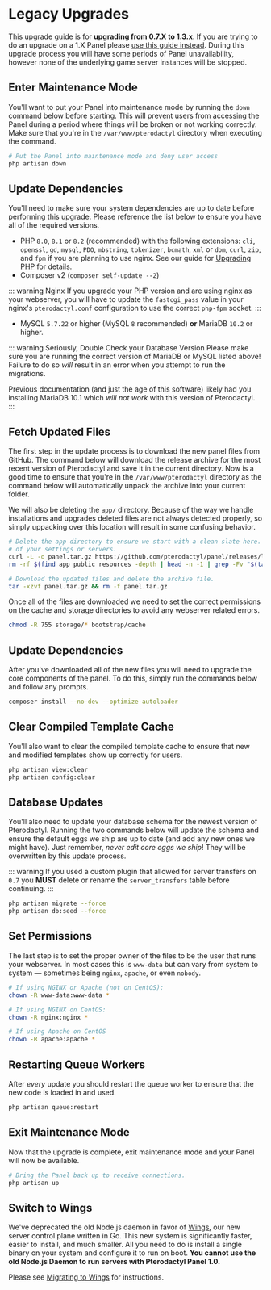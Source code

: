 # Legacy Upgrades
This upgrade guide is for **upgrading from 0.7.X to 1.3.x**. If you are trying to do an upgrade on a 1.X Panel
please [use this guide instead](/panel/1.0/updating.md). During this upgrade process you will have some periods
of Panel unavailability, however none of the underlying game server instances will be stopped.

## Enter Maintenance Mode
You'll want to put your Panel into maintenance mode by running the `down` command below before starting. This
will prevent users from accessing the Panel during a period where things will be broken or not working correctly. Make sure that you're in the `/var/www/pterodactyl` directory when executing the command.

``` bash
# Put the Panel into maintenance mode and deny user access
php artisan down
```

## Update Dependencies
You'll need to make sure your system dependencies are up to date before performing this upgrade. Please
reference the list below to ensure you have all of the required versions.

* PHP `8.0`, `8.1` or `8.2` (recommended) with the following extensions: `cli`, `openssl`, `gd`, `mysql`, `PDO`, `mbstring`,
  `tokenizer`, `bcmath`, `xml` or `dom`, `curl`, `zip`, and `fpm` if you are planning to use nginx. See our guide
  for [Upgrading PHP](/guides/php_upgrade.md) for details.
* Composer v2 (`composer self-update --2`)

::: warning Nginx
If you upgrade your PHP version and are using nginx as your webserver, you will have to update the
`fastcgi_pass` value in your nginx's `pterodactyl.conf` configuration to use the correct `php-fpm` socket.
:::

* MySQL `5.7.22` or higher (MySQL `8` recommended) **or** MariaDB `10.2` or higher.

::: warning Seriously, Double Check your Database Version
Please make sure you are running the correct version of MariaDB or MySQL listed above! Failure to do so _will_
result in an error when you attempt to run the migrations.

Previous documentation (and just the age of this software) likely had you installing MariaDB 10.1 which _will not
work_ with this version of Pterodactyl.
:::

## Fetch Updated Files
The first step in the update process is to download the new panel files from GitHub. The command below will download
the release archive for the most recent version of Pterodactyl and save it in the current directory. Now is a good time
to ensure that you're in the `/var/www/pterodactyl` directory as the command below will automatically unpack the archive
into your current folder.

We will also be deleting the `app/` directory. Because of the way we handle installations and upgrades deleted files
are not always detected properly, so simply uppacking over this location will result in some confusing behavior.

``` bash
# Delete the app directory to ensure we start with a clean slate here. This will not affect any
# of your settings or servers.
curl -L -o panel.tar.gz https://github.com/pterodactyl/panel/releases/latest/download/panel.tar.gz
rm -rf $(find app public resources -depth | head -n -1 | grep -Fv "$(tar -tf panel.tar.gz)")

# Download the updated files and delete the archive file.
tar -xzvf panel.tar.gz && rm -f panel.tar.gz
```

Once all of the files are downloaded we need to set the correct permissions on the cache and storage directories to avoid
any webserver related errors.

``` bash
chmod -R 755 storage/* bootstrap/cache
```

## Update Dependencies
After you've downloaded all of the new files you will need to upgrade the core components of the panel. To do this,
simply run the commands below and follow any prompts.

``` bash
composer install --no-dev --optimize-autoloader
```

## Clear Compiled Template Cache
You'll also want to clear the compiled template cache to ensure that new and modified templates show up correctly for
users.

``` bash
php artisan view:clear
php artisan config:clear
```

## Database Updates
You'll also need to update your database schema for the newest version of Pterodactyl. Running the two commands below
will update the schema and ensure the default eggs we ship are up to date (and add any new ones we might have). Just
remember, _never edit core eggs we ship_! They will be overwritten by this update process.

::: warning
If you used a custom plugin that allowed for server transfers on `0.7` you **MUST** delete or rename the `server_transfers` table
before continuing.
:::

``` bash
php artisan migrate --force
php artisan db:seed --force
```

## Set Permissions
The last step is to set the proper owner of the files to be the user that runs your webserver. In most cases this
is `www-data` but can vary from system to system &mdash; sometimes being `nginx`, `apache`, or even `nobody`.

``` bash
# If using NGINX or Apache (not on CentOS):
chown -R www-data:www-data *

# If using NGINX on CentOS:
chown -R nginx:nginx *

# If using Apache on CentOS
chown -R apache:apache *
```

## Restarting Queue Workers
After _every_ update you should restart the queue worker to ensure that the new code is loaded in and used.

``` bash
php artisan queue:restart
```

## Exit Maintenance Mode
Now that the upgrade is complete, exit maintenance mode and your Panel will now be available.

```bash
# Bring the Panel back up to receive connections.
php artisan up
```

## Switch to Wings
We've deprecated the old Node.js daemon in favor of [Wings](https://github.com/pterodactyl/wings), our new server
control plane written in Go. This new system is significantly faster, easier to install, and much smaller. All you
need to do is install a single binary on your system and configure it to run on boot. **You cannot use the old Node.js
Daemon to run servers with Pterodactyl Panel 1.0.**

Please see [Migrating to Wings](/wings/1.0/migrating.md) for instructions.
